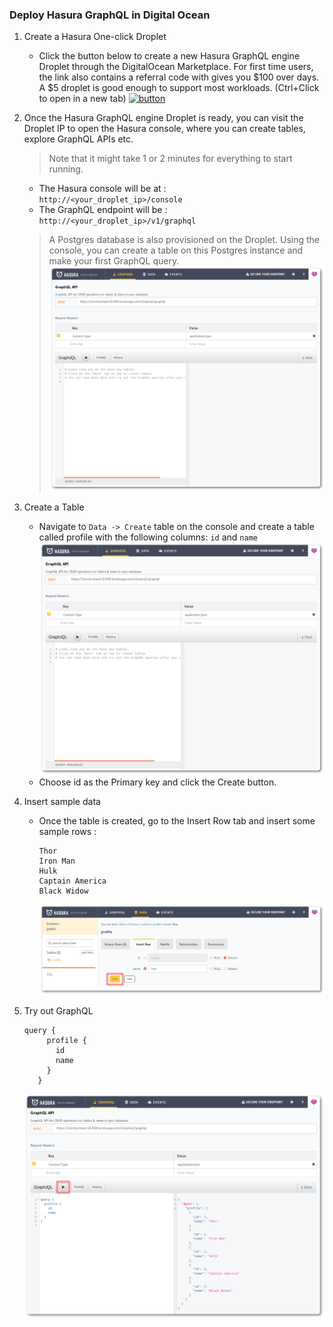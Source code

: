 ### Deploy Hasura GraphQL in Digital Ocean  
  
 1. Create a Hasura One-click Droplet  
    * Click the button below to create a new Hasura GraphQL engine Droplet through the DigitalOcean Marketplace. For first time users, the link also contains a referral code with gives you $100 over days. A $5 droplet is good enough to support most workloads. (Ctrl+Click to open in a new tab)
    [![button](https://graphql-engine-cdn.hasura.io/img/create_hasura_droplet.png)](https://marketplace.digitalocean.com/apps/hasura?action=deploy&refcode=c4d9092d2c48&utm_source=hasura&utm_campaign=docs)  
 
 2. Once the Hasura GraphQL engine Droplet is ready, you can visit the Droplet IP to open the Hasura console, where you can create tables, explore GraphQL APIs etc.  
    >Note that it might take 1 or 2 minutes for everything to start running.  
    * The Hasura console will be at :  
    ```http://<your_droplet_ip>/console```  
    * The GraphQL endpoint will be :  
    ```http://<your_droplet_ip>/v1/graphql```  
    >A Postgres database is also provisioned on the Droplet. Using the console, you can create a table on this Postgres instance and make your first GraphQL query.
    ![Hasura_Console](images/hasura_console.png)

 3. Create a Table  
    * Navigate to ```Data -> Create``` table on the console and create a table called profile with the following columns: ```id``` and ```name```  
        ![Hasura_Console](images/hasura_console.png)
    * Choose id as the Primary key and click the Create button.  
    
 4. Insert sample data  
    * Once the table is created, go to the Insert Row tab and insert some sample rows :   
        ```
        Thor
        Iron Man
        Hulk
        Captain America
        Black Widow 
        ```  
        ![Hasura_Console](images/hasura_insert_row.png)  
          
 5. Try out GraphQL  
    ```
    query {
         profile {
           id
           name
         }
       }
    ```  
     ![Hasura_Console](images/hasura_graphql_query.png)  

